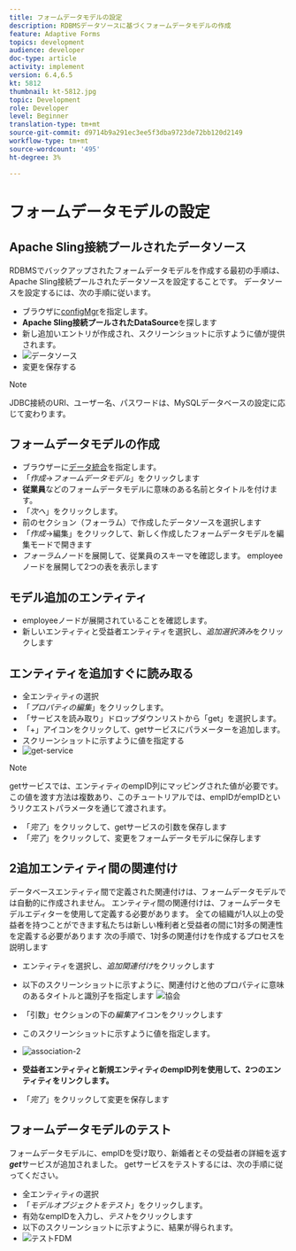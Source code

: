 ```yaml
---
title: フォームデータモデルの設定
description: RDBMSデータソースに基づくフォームデータモデルの作成
feature: Adaptive Forms
topics: development
audience: developer
doc-type: article
activity: implement
version: 6.4,6.5
kt: 5812
thumbnail: kt-5812.jpg
topic: Development
role: Developer
level: Beginner
translation-type: tm+mt
source-git-commit: d9714b9a291ec3ee5f3dba9723de72bb120d2149
workflow-type: tm+mt
source-wordcount: '495'
ht-degree: 3%

---
```




# フォームデータモデルの設定

## Apache Sling接続プールされたデータソース

RDBMSでバックアップされたフォームデータモデルを作成する最初の手順は、Apache Sling接続プールされたデータソースを設定することです。 データソースを設定するには、次の手順に従います。

* ブラウザに[configMgr](http://localhost:4502/system/console/configMgr)を指定します。
* **Apache Sling接続プールされたDataSource**&#x200B;を探します
* 新し追加いエントリが作成され、スクリーンショットに示すように値が提供されます。
* ![データソース](assets/data-source.png)
* 変更を保存する

>[!NOTE]
>JDBC接続のURI、ユーザー名、パスワードは、MySQLデータベースの設定に応じて変わります。


## フォームデータモデルの作成

* ブラウザーに[データ統合](http://localhost:4502/aem/forms.html/content/dam/formsanddocuments-fdm)を指定します。
* 「_作成_->_フォームデータモデル_」をクリックします
* **従業員**&#x200B;などのフォームデータモデルに意味のある名前とタイトルを付けます。
* 「_次へ_」をクリックします。
* 前のセクション（フォーラム）で作成したデータソースを選択します
* 「_作成_->編集」をクリックして、新しく作成したフォームデータモデルを編集モードで開きます
* _フォーラム_&#x200B;ノードを展開して、従業員のスキーマを確認します。 employeeノードを展開して2つの表を表示します

## モデル追加のエンティティ

* employeeノードが展開されていることを確認します。
* 新しいエンティティと受益者エンティティを選択し、_追加選択済み_&#x200B;をクリックします

## エンティティを追加すぐに読み取る

* 全エンティティの選択
* 「_プロパティの編集_」をクリックします。
* 「サービスを読み取り」ドロップダウンリストから「get」を選択します。
* 「+」アイコンをクリックして、getサービスにパラメーターを追加します。
* スクリーンショットに示すように値を指定する
* ![get-service](assets/get-service.png)
>[!NOTE]
> getサービスでは、エンティティのempID列にマッピングされた値が必要です。この値を渡す方法は複数あり、このチュートリアルでは、empIDがempIDというリクエストパラメータを通じて渡されます。
* 「_完了_」をクリックして、getサービスの引数を保存します
* 「_完了_」をクリックして、変更をフォームデータモデルに保存します

## 2追加エンティティ間の関連付け

データベースエンティティ間で定義された関連付けは、フォームデータモデルでは自動的に作成されません。 エンティティ間の関連付けは、フォームデータモデルエディターを使用して定義する必要があります。 全ての組織が1人以上の受益者を持つことができます私たちは新しい権利者と受益者の間に1対多の関連性を定義する必要があります
次の手順で、1対多の関連付けを作成するプロセスを説明します

* エンティティを選択し、_追加関連付け_&#x200B;をクリックします
* 以下のスクリーンショットに示すように、関連付けと他のプロパティに意味のあるタイトルと識別子を指定します
   ![協会](assets/association-entities-1.png)

* 「引数」セクションの下の&#x200B;_編集_&#x200B;アイコンをクリックします

* このスクリーンショットに示すように値を指定します。
* ![association-2](assets/association-entities.png)
* **受益者エンティティと新規エンティティのempID列を使用して、2つのエンティティをリンクします。**
* 「_完了_」をクリックして変更を保存します

## フォームデータモデルのテスト

フォームデータモデルに、empIDを受け取り、新婚者とその受益者の詳細を返す&#x200B;**_get_**&#x200B;サービスが追加されました。 getサービスをテストするには、次の手順に従ってください。

* 全エンティティの選択
* 「_モデルオブジェクトをテスト_」をクリックします。
* 有効なempIDを入力し、_テスト_&#x200B;をクリックします
* 以下のスクリーンショットに示すように、結果が得られます。
* ![テストFDM](assets/test-form-data-model.png)
